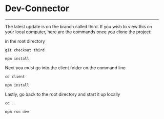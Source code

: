 # Dev-Connector
---
The latest update is on the branch called third. 
If you wish to view this on your local computer, here are the commands once you clone the project:


in the root directory
```
git checkout third

npm install
```

Next you must go into the client folder on the command line

```
cd client

npm install
```
Lastly, go back to the root directory and start it up locally

```
cd ..

npm run dev
```




